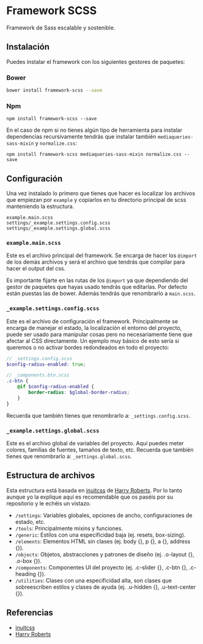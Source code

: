 # Framework SCSS

Framework de Sass escalable y sostenible.

## Instalación

Puedes instalar el framework con los siguientes gestores de paquetes:

### Bower

```bash
bower install framework-scss --save
```

### Npm

```Npm
npm install framework-scss --save
```

En el caso de npm si no tienes algún tipo de herramienta para instalar dependencias recursivamente tendrás que instalar también ```mediaqueries-sass-mixin``` y ```normalize.css```:

```Npm
npm install framework-scss mediaqueries-sass-mixin normalize.css --save
```

## Configuración

Una vez instalado lo primero que tienes que hacer es localizar los archivos que empiezan por ```example``` y copiarlos en tu directorio principal de scss manteniendo la estructura.

```
example.main.scss
settings/_example.settings.config.scss
settings/_example.settings.global.scss
```

### ```example.main.scss```

Este es el archivo principal del framework. Se encarga de hacer los ```@import``` de los demás archivos y será el archivo que tendrás que compilar para hacer el output del css.

Es importante fijarte en las rutas de los ```@import``` ya que dependiendo del gestor de paquetes que hayas usado tendrás que editarlas. Por defecto están puestas las de bower. Además tendrás que renombrarlo a ```main.scss```.

### ```_example.settings.config.scss```

Este es el archivo de configuración el framework. Principalmente se encarga de manejar el estado, la localización el entorno del proyecto, puede ser usado para manipular cosas pero no necesariamente tiene que afectar al CSS directamente. Un ejemplo muy básico de esto sería si queremos o no activar bordes redondeados en todo el proyecto:

```scss
// _settings.config.scss
$config-radius-enabled: true;

// _components.btn.scss
.c-btn {
    @if $config-radius-enabled {
        border-radius: $global-border-radius;
    }
}
```

Recuerda que también tienes que renombrarlo a: ```_settings.config.scss```.

### ```_example.settings.global.scss```

Este es el archivo global de variables del proyecto. Aquí puedes meter colores, familias de fuentes, tamaños de texto, etc. Recuerda que también tienes que renombrarlo a: ```_settings.global.scss```.

## Estructura de archivos

Esta estructura está basada en [inuitcss](https://github.com/inuitcss/inuitcss) de [Harry Roberts](https://csswizardry.com/). Por lo tanto aunque yo la explique aquí es recomendable que os paséis por su repositorio y le echéis un vistazo.

- ```/settings```: Variables globales, opciones de ancho, configuraciones de estado, etc.
- ```/tools```: Principalmente mixins y funciones.
- ```/generic```: Estilos con una especificidad baja (ej. resets, box-sizing).
- ```/elements```: Elementos HTML sin clases (ej. body {}, p {}, a {}, address {}).
- ```/objects```: Objetos, abstracciones y patrones de diseño (ej. .o-layout {}, .o-box {}).
- ```/components```: Componentes UI del proyecto (ej. .c-slider {}, .c-btn {}, .c-heading {}).
- ```/utilities```: Clases con una especificidad alta, son clases que sobreescriben estilos y clases de ayuda (ej. .u-hidden {}, .u-text-center {}).

## Referencias

- [inuitcss](https://github.com/inuitcss/inuitcss)
- [Harry Roberts](https://csswizardry.com/)